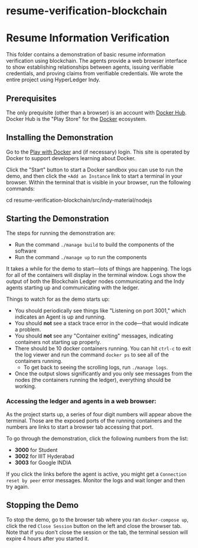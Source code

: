 # resume-verification-blockchain
# Resume Information Verification

This folder contains a demonstration of basic resume information verification using blockchain. The agents provide a web browser interface to show establishing relationships between agents, issuing verifiable credentials, and proving claims from verifiable credentials. We wrote the entire project using HyperLedger Indy.

## Prerequisites

The only prequisite (other than a browser) is an account with [Docker Hub](https://hub.docker.com). Docker Hub is the "Play Store" for the [Docker](https://docker.com) ecosystem.

## Installing the Demonstration

Go to the [Play with Docker](https://labs.play-with-docker.com/) and (if necessary) login. This site is operated by Docker to support developers learning about Docker.


Click the "Start" button to start a Docker sandbox you can use to run the demo, and then click the `+Add an Instance` link to start a terminal in your browser. Within the terminal that is visible in your browser, run the following commands:


cd resume-verification-blockchain/src/indy-material/nodejs


## Starting the Demonstration

The steps for running the demonstration are:

- Run the command `./manage build` to build the components of the software
- Run the command `./manage up` to run the components

It takes a while for the demo to start&mdash;lots of things are happening. The logs for all of the containers will display in the terminal window. Logs show the output of both the Blockchain Ledger nodes communicating and the Indy agents starting up and communicating with the ledger.

Things to watch for as the demo starts up:

- You should periodically see things like "Listening on port 3001," which indicates an Agent is up and running.
- You should **not** see a stack trace error in the code&mdash;that would indicate a problem.
- You should **not** see any "Container exiting" messages, indicating containers not starting up properly.
- There should be 10 docker containers running. You can hit `ctrl-c` to exit the log viewer and run the command `docker ps` to see all of the containers running.
  - To get back to seeing the scrolling logs, run `./manage logs`.
- Once the output slows significantly and you only see messages from the nodes (the containers running the ledger), everything should be working.

### Accessing the ledger and agents in a web browser:

As the project starts up, a series of four digit numbers will appear above the terminal. Those are the exposed ports of the running containers and the numbers are links to start a browser tab accessing that port.

To go through the demonstration, click the following numbers from the list:

- **3000** for Student
- **3002** for IIIT Hyderabad	
- **3003** for Google INDIA

If you click the links before the agent is active, you might get a `Connection reset by peer` error messages. Monitor the logs and wait longer and then try again.



## Stopping the Demo

To stop the demo, go to the browser tab where you ran `docker-compose up`, click the red `Close Session` button on the left and close the browser tab. Note that if you don't close the session or the tab, the terminal session will expire 4 hours after you started it.



